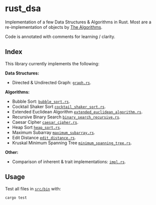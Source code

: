 # rust_dsa

Implementation of a few Data Structures & Algorithms in Rust. Most are a re-implementation of objects by [The Algorithms](https://github.com/TheAlgorithms/Rust).

Code is annotated with comments for learning / clarity.

## Index

This library currently implements the following:

**Data Structures:**

* Directed & Undirected Graph: [`graph.rs`](https://github.com/hamishgibbs/rust_dsa/blob/main/src/bin/graph.rs).  

**Algorithms:**

* Bubble Sort: [`bubble_sort.rs`](https://github.com/hamishgibbs/rust_dsa/blob/main/src/bin/bubble_sort.rs).  
* Cocktail Shaker Sort [`cocktail_shaker_sort.rs`](https://github.com/hamishgibbs/rust_dsa/blob/main/src/bin/cocktail_shaker_sort.rs).  
* Extended Euclidean Algorithm [`extended_euclidean_algorithm.rs`](https://github.com/hamishgibbs/rust_dsa/blob/main/src/bin/extended_euclidean_algorithm.rs).  
* Recursive Binary Search [`binary_search_recursive.rs`](https://github.com/hamishgibbs/rust_dsa/blob/main/src/bin/binary_search_recursive.rs).  
* Caesar Cipher [`caesar_cipher.rs`](https://github.com/hamishgibbs/rust_dsa/blob/main/src/bin/caesar_cipher.rs).  
* Heap Sort [`heap_sort.rs`](https://github.com/hamishgibbs/rust_dsa/blob/main/src/bin/heap_sort.rs).  
* Maximum Subarray [`maximum_subarray.rs`](https://github.com/hamishgibbs/rust_dsa/blob/main/src/bin/maximum_subarray.rs).  
* Edit Distance [`edit_distance.rs`](https://github.com/hamishgibbs/rust_dsa/blob/main/src/bin/edit_distance.rs).  
* Kruskal Minimum Spanning Tree [`minimum_spanning_tree.rs`](https://github.com/hamishgibbs/rust_dsa/blob/main/src/bin/minimum_spanning_tree.rs).  

**Other:**

* Comparison of inherent & trait implementations: [`impl.rs`](https://github.com/hamishgibbs/rust_dsa/blob/main/src/bin/impl.rs).  

## Usage

Test all files in [`src/bin`](https://github.com/hamishgibbs/rust_dsa/tree/main/src/bin) with:

```{shell}
cargo test
```
